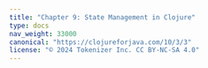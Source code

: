 ```yaml
---
title: "Chapter 9: State Management in Clojure"
type: docs
nav_weight: 33000
canonical: "https://clojureforjava.com/10/3/3"
license: "© 2024 Tokenizer Inc. CC BY-NC-SA 4.0"
---
```

